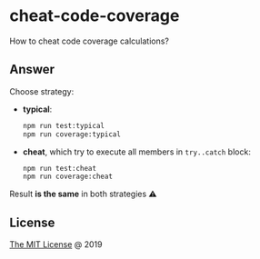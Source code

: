 # cheat-code-coverage

How to cheat code coverage calculations?

## Answer

Choose strategy:

* **typical**:

    ```bash
    npm run test:typical
    npm run coverage:typical
    ```

* **cheat**, which try to execute all members in `try..catch` block:

    ```bash
    npm run test:cheat
    npm run coverage:cheat
    ```

Result **is the same** in both strategies :warning:

## License

[The MIT License](http://piecioshka.mit-license.org) @ 2019
